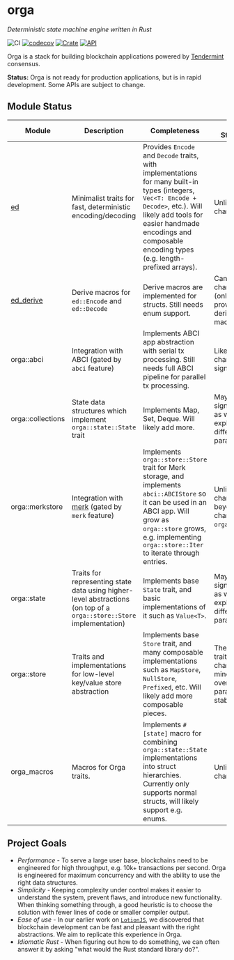 # orga

*Deterministic state machine engine written in Rust*

![CI](https://github.com/nomic-io/orga/actions/workflows/ci.yml/badge.svg)
[![codecov](https://codecov.io/gh/nomic-io/orga/branch/develop/graph/badge.svg?token=ZYA7B56825)](https://codecov.io/gh/nomic-io/orga)
[![Crate](https://img.shields.io/crates/v/orga.svg)](https://crates.io/crates/orga)
[![API](https://docs.rs/orga/badge.svg)](https://docs.rs/orga)

Orga is a stack for building blockchain applications powered by [Tendermint](https://github.com/tendermint/tendermint) consensus.

**Status:** Orga is not ready for production applications, but is in rapid development. Some APIs are subject to change.

## Module Status

| Module            | Description                                                                                                          | Completeness                                                                                                                                                                                                                   | API Stability                                                   |
|-------------------|----------------------------------------------------------------------------------------------------------------------|--------------------------------------------------------------------------------------------------------------------------------------------------------------------------------------------------------------------------------|-----------------------------------------------------------------|
| [ed](https://github.com/nomic-io/ed)                           | Minimalist traits for fast, deterministic encoding/decoding                                            | Provides `Encode` and `Decode` traits, with implementations for many built-in types (integers, `Vec<T: Encode + Decode>`, etc.). Will likely add tools for easier handmade encodings and composable encoding types (e.g. length-prefixed arrays). | Unlikely to change.                                             |
| [ed_derive](https://github.com/nomic-io/ed/tree/master/derive) | Derive macros for `ed::Encode` and `ed::Decode`                                                                      | Derive macros are implemented for structs. Still needs enum support.                                                                                                                                                                              | Can not change (only provides derive macros).                   |
| orga::abci        | Integration with ABCI (gated by `abci` feature)                                                                      | Implements ABCI app abstraction with serial tx processing. Still needs full ABCI pipeline for parallel tx processing.                                                                                                          | Likely to change significantly.                                 |
| orga::collections | State data structures which implement `orga::state::State` trait                                                     | Implements Map, Set, Deque. Will likely add more.                                                                                                                                                                              | May change significantly as we explore different paradigms.     |
| orga::merkstore   | Integration with [merk](https://github.com/nomic-io/merk) (gated by `merk` feature)                                  | Implements `orga::store::Store` trait for Merk storage, and implements `abci::ABCIStore` so it can be used in an ABCI app. Will grow as `orga::store` grows, e.g. implementing `orga::store::Iter` to iterate through entries. | Unlikely to change beyond changes in `orga::store`.             |
| orga::state       | Traits for representing state data using higher-level abstractions (on top of a `orga::store::Store` implementation) | Implements base `State` trait, and basic implementations of it such as `Value<T>`.                                                                                                                                             | May change significantly as we explore different paradigms.     |
| orga::store       | Traits and implementations for low-level key/value store abstraction                                                 | Implements base `Store` trait, and many composable implementations such as `MapStore`, `NullStore`, `Prefixed`, etc. Will likely add more composable pieces.                                                                   | The base traits may change minorly, overall paradigm is stable. |
| orga_macros       | Macros for Orga traits.                                                                                              | Implements `#[state]` macro for combining `orga::state::State` implementations into struct hierarchies. Currently only supports normal structs, will likely support e.g. enums.                                                | Unlikely to change.                                             |

## Project Goals
- *Performance* - To serve a large user base, blockchains need to be engineered for high throughput, e.g. 10k+ transactions per second. Orga is engineered for maximum concurrency and with the ability to use the right data structures.
- *Simplicity* - Keeping complexity under control makes it easier to understand the system, prevent flaws, and introduce new functionality. When thinking something through, a good heuristic is to choose the solution with fewer lines of code or smaller compiler output.
- *Ease of use* - In our earlier work on [`LotionJS`](https://github.com/nomic-io/lotion), we discovered that blockchain development can be fast and pleasant with the right abstractions. We aim to replicate this experience in Orga.
- *Idiomatic Rust* - When figuring out how to do something, we can often answer it by asking "what would the Rust standard library do?".
